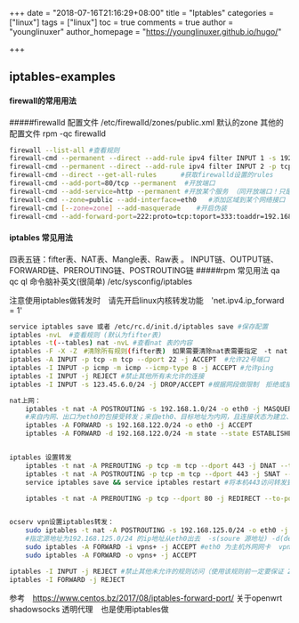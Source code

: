 +++
date = "2018-07-16T21:16:29+08:00"
title = "Iptables"
categories = ["linux"]
tags = ["linux"]
toc = true
comments = true
author = "younglinuxer"
author_homepage =  "https://younglinuxer.github.io/hugo/"

+++
## iptables-examples

#### firewall的常用用法
#####firewalld 配置文件 /etc/firewalld/zones/public.xml  默认的zone  其他的配置文件 rpm -qc firewalld
```bash
firewall --list-all #查看规则
firewall-cmd --permanent --direct --add-rule ipv4 filter INPUT 1 -s 192.168.1.0/24 -p tcp --dport=22 -j ACCEPT #允许192.168.1.0 的网段的SSH连接
firewall-cmd --permanent --direct --add-rule ipv4 filter INPUT 2 -p tcp --dport=22 -j DROP  #拒绝所有的SSH连接
firewall-cmd --direct --get-all-rules      #获取firewalld设置的rules
firewall-cmd --add-port=80/tcp --permanent  #开放端口
firewall-cmd --add-service=http --permanent #开放某个服务 （同开放端口！只是把端口添加的一个配置文件里面）
firewall-cmd --zone=public --add-interface=eth0   #添加区域到某个网络接口
firewall-cmd [--zone=zone] --add-masquerade    #开启伪装
firewall-cmd --add-forward-port=222:proto=tcp:toport=333:toaddr=192.168.1.100  #ip转发将本地222端口转发到192.168.1.100的333端口

```
#### iptables 常见用法
四表五链：fifter表、NAT表、Mangle表、Raw表  。  INPUT链、OUTPUT链、FORWARD链、PREROUTING链、POSTROUTING链
#####rpm 常见用法 qa qc ql 命令脑补英文(很简单) /etc/sysconfig/iptables

注意使用iptables做转发时　请先开启linux内核转发功能　'net.ipv4.ip_forward = 1'
```bash
service iptables save 或者 /etc/rc.d/init.d/iptables save #保存配置  
iptables -nvL  #查看规则 (默认为fifter表)
iptables -t(--tables) nat -nvL #查看nat 表的内容
iptables -F -X -Z　#清除所有规则(fifter表)　如果需要清除nat表需要指定　-t nat 
iptables -A INPUT -p tcp -m tcp --dport 22 -j ACCEPT  #允许22号端口
iptables -I INPUT -p icmp -m icmp --icmp-type 8 -j ACCEPT #允许ping
iptables -I INPUT -j REJECT #禁止其他所有未允许的连接
iptables -I INPUT -s 123.45.6.0/24 -j DROP/ACCEPT #根据网段做限制　拒绝或接受

nat上网：
    iptables -t nat -A POSTROUTING -s 192.168.1.0/24 -o eth0 -j MASQUERADE #nat上网 -s 表示源网络即内网地址；-o 为连接因特网的接口
    #来自内网、出口为eth0的包接受转发；来自eth0、目标地址为内网，且连接状态为建立、相关的包接受转发 下面为开启防火墙的参数
    iptables -A FORWARD -s 192.168.122.0/24 -o eth0 -j ACCEPT
    iptables -A FORWARD -d 192.168.122.0/24 -m state --state ESTABLISHED,RELATED -i eth0 -j ACCEPT


iptables 设置转发 
    iptables -t nat -A PREROUTING -p tcp -m tcp --dport 443 -j DNAT --to-destination 122.152.192.99:443 && \
    iptables -t nat -A POSTROUTING -p tcp -m tcp --dport 443 -j SNAT --to-source 192.168.114.3 && \
    service iptables save && service iptables restart #将本机443访问转发到远端服务器的指定端口

    iptables -t nat -A PREROUTING -p tcp --dport 80 -j REDIRECT --to-port 8080　#将80端口访问的流量重定向到　本机8080 


ocserv vpn设置iptables转发：
    sudo iptables -t nat -A POSTROUTING -s 192.168.125.0/24 -o eth0 -j MASQUERADE #192.168.125.0/24 为vpn设置的网段
    #指定源地址为192.168.125.0/24 的ip地址从eth0出去  -s(soure 源地址) -d(desion 目标地址)
    sudo iptables -A FORWARD -i vpns+ -j ACCEPT #eth0 为主机外网网卡  vpns+ 为vpn创建得虚拟网卡
    sudo iptables -A FORWARD -o vpns+ -j ACCEPT

iptables -I INPUT -j REJECT #禁止其他未允许的规则访问（使用该规则前一定要保证 22 端口是开着，不然就连 SSH 都会连不上）
iptables -I FORWARD -j REJECT

```
参考　https://www.centos.bz/2017/08/iptables-forward-port/
关于openwrt shadowsocks 透明代理　也是使用iptables做
